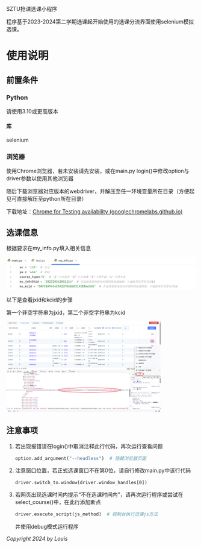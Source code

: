 SZTU抢课选课小程序

程序基于2023-2024第二学期选课起开始使用的选课分流界面使用selenium模拟选课。

# 使用说明

## 前置条件

### Python

请使用3.10或更高版本

#### 库 

selenium

### 浏览器

使用Chrome浏览器，若未安装请先安装，或在main.py login()中修改option与driver参数以使用其他浏览器

随后下载浏览器对应版本的webdriver，并解压至任一环境变量所在目录（方便起见可直接解压至python所在目录）

下载地址：[Chrome for Testing availability (googlechromelabs.github.io)](https://googlechromelabs.github.io/chrome-for-testing/)

## 选课信息

根据要求在my_info.py填入相关信息

<img src="img\my_info.png" style="zoom:50%;" />

以下是查看jxid和kcid的步骤

第一个非空字符串为jxid，第二个非空字符串为kcid

<img src="img\find_jxid_kcid.png" alt="find_jxid_kcid" style="zoom:40%;" />



## 注意事项

1. 若出现报错请在login()中取消注释此行代码，再次运行查看问题

   ```python
   option.add_argument("--headless")  # 隐藏浏览器页面
   ```

2. 注意窗口位置，若正式选课窗口不在第0位，请自行修改main.py中该行代码

   ```
   driver.switch_to.window(driver.window_handles[0])
   ```

3. 若网页出现选课时间内提示“不在选课时间内”，请再次运行程序或尝试在select_course()中，在此行添加断点

   ```python
   driver.execute_script(js_method)  # 控制台执行选课js方法
   ```

   并使用debug模式运行程序











*Copyright 2024 by Louis*